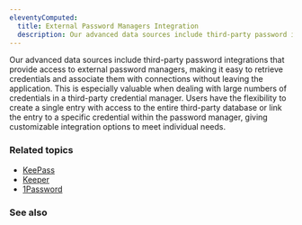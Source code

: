```yaml
---
eleventyComputed:
  title: External Password Managers Integration
  description: Our advanced data sources include third-party password integrations that provide access to external password management solutions, making it easy to retrieve credentials and associate them with connections without leaving the application.
---
```


Our advanced data sources include third-party password integrations that provide access to external password managers, making it easy to retrieve credentials and associate them with connections without leaving the application. This is especially valuable when dealing with large numbers of credentials in a third-party credential manager. Users have the flexibility to create a single entry with access to the entire third-party database or link the entry to a specific credential within the password manager, giving customizable integration options to meet individual needs.

### Related topics  

* [KeePass](https://docs.devolutions.net/kb/remote-desktop-manager/how-to-articles/configure-keepass-rdm/)  
* [Keeper](https://docs.devolutions.net/kb/remote-desktop-manager/how-to-articles/keeper-credential-entry-settings/)  
* [1Password](https://docs.devolutions.net/kb/remote-desktop-manager/how-to-articles/configure-1password-integrated-mode/)

### See also  